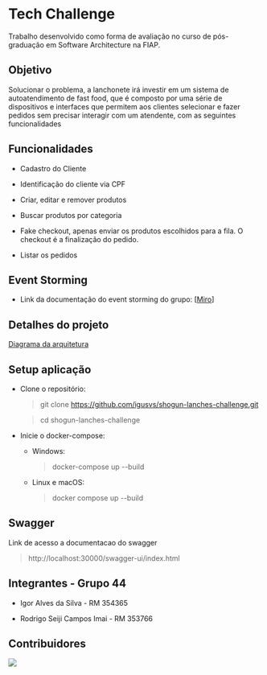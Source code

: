 # Tech Challenge

Trabalho desenvolvido como forma de avaliação no curso de pós-graduação em Software Architecture na FIAP.

## Objetivo
Solucionar o problema, a lanchonete irá investir em um sistema de autoatendimento de fast food, que é composto por uma série de dispositivos e interfaces que permitem aos clientes selecionar e fazer pedidos sem precisar interagir com um atendente, com as seguintes funcionalidades

## Funcionalidades
- Cadastro do Cliente

- Identificação do cliente via CPF

- Criar, editar e remover produtos

- Buscar produtos por categoria

- Fake checkout, apenas enviar os produtos escolhidos para a fila. O checkout é a finalização do pedido.

- Listar os pedidos

## Event Storming
- Link da documentação do event storming do grupo: [[Miro](https://miro.com/app/board/uXjVKYtyiY8=/?share_link_id=475227793071)] 

## Detalhes do projeto

[Diagrama da arquitetura](docs/Hexagonal_Architecture.jpg)

## Setup aplicação
- Clone o repositório:

  	> git clone https://github.com/igusvs/shogun-lanches-challenge.git

  	> cd shogun-lanches-challenge

- Inicie o docker-compose:

    *	Windows:

         > docker-compose up --build

    *	Linux e macOS:

         > docker compose up --build


## Swagger 
 Link de acesso a documentacao do swagger
> http://localhost:30000/swagger-ui/index.html

## Integrantes - Grupo 44

- Igor Alves da Silva - RM 354365

- Rodrigo Seiji Campos Imai - RM 353766

## Contribuidores

<a href="https://github.com/igusvs/shogun-lanches-challenge/graphs/contributors"><img src="https://contrib.rocks/image?repo=igusvs/shogun-lanches-challenge"/></a>
